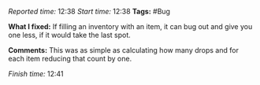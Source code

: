 
*Reported time:* 12:38
*Start time:* 12:38
**Tags:** #Bug 

**What I fixed:**
If filling an inventory with an item, it can bug out and give you one less, if it would take the last spot.

**Comments:**
This was as simple as calculating how many drops and for each item reducing that count by one.

*Finish time:* 12:41
